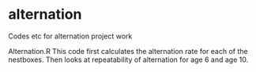 # alternation
Codes etc for alternation project work


Alternation.R
This code first calculates the alternation rate for each of the nestboxes.
Then looks at repeatability of alternation for age 6 and age 10.

